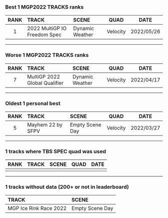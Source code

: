 ### Best 1 MGP2022 TRACKS ranks
|RANK|TRACK|SCENE|QUAD|DATE|
|:---:|:---|:---|:---:|:---:|
|1|2022 MultiGP IO Freedom Spec|Dynamic Weather|Velocity|2022/05/26|
---
### Worse 1 MGP2022 TRACKS ranks
|RANK|TRACK|SCENE|QUAD|DATE|
|:---:|:---|:---|:---:|:---:|
|7|MultiGP 2022 Global Qualifier|Dynamic Weather|Velocity|2022/04/17|
---
### Oldest 1 personal best
|RANK|TRACK|SCENE|QUAD|DATE|
|:---:|:---|:---|:---:|:---:|
|5|Mayhem 22 by SFPV|Empty Scene Day|Velocity|2022/03/27|
---
### 1 tracks where TBS SPEC quad was used
|RANK|TRACK|SCENE|QUAD|DATE|
|:---:|:---|:---|:---:|:---:|
||||||
---
### 1 tracks without data (200+ or not in leaderboard)
|TRACK|SCENE|
|:---|:---|
|MGP Ice Rink Race 2022|Empty Scene Day|
